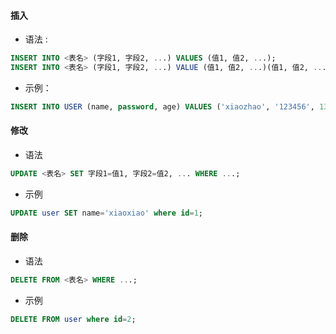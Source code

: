#### 插入 

- 语法 : 
```sql
INSERT INTO <表名> (字段1, 字段2, ...) VALUES (值1, 值2, ...);
INSERT INTO <表名> (字段1, 字段2, ...) VALUE (值1, 值2, ...)(值1, 值2, ...);
````

- 示例：

```sql
INSERT INTO USER (name, password, age) VALUES ('xiaozhao', '123456', 13)([列值],[列值]);
```

  

####  修改

- 语法
	
```sql
UPDATE <表名> SET 字段1=值1, 字段2=值2, ... WHERE ...;
```
- 示例
```SQL
UPDATE user SET name='xiaoxiao' where id=1;
```


####  删除

- 语法
	
```sql
DELETE FROM <表名> WHERE ...;
```
- 示例
```SQL
DELETE FROM user where id=2;
```



